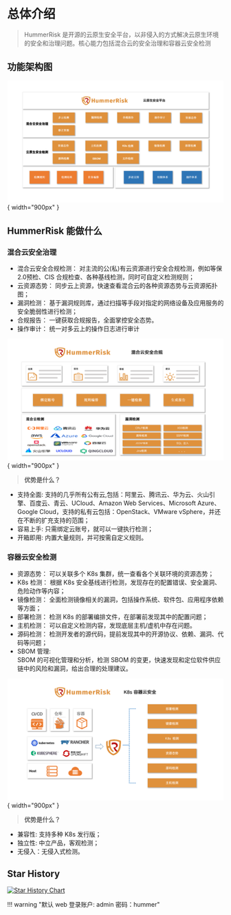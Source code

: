 # 总体介绍

> HummerRisk 是开源的云原生安全平台，以非侵入的方式解决云原生环境的安全和治理问题。核心能力包括混合云的安全治理和容器云安全检测

## 功能架构图

![系统架构图](./img/index/architecturev.png){ width="900px" }

## HummerRisk 能做什么

### **混合云安全治理**

* 混合云安全合规检测：
  对主流的公(私)有云资源进行安全合规检测，例如等保2.0预检、CIS 合规检查、各种基线检测，同时可自定义检测规则；
* 云资源态势：
  同步云上资源，快速查看混合云的各种资源态势与云资源拓扑图；
* 漏洞检测：
  基于漏洞规则库，通过扫描等手段对指定的网络设备及应用服务的安全脆弱性进行检测；
* 合规报告：
  一键获取合规报告，全面掌控安全态势。
* 操作审计： 
  统一对多云上的操作日志进行审计
  
![混合云安全合规](./img/index/multi-cloud.png){ width="900px" }

> **优势是什么？**

* 支持全面: 支持的几乎所有公有云,包括：阿里云、腾讯云、华为云、火山引擎、百度云、青云、UCloud、Amazon Web Services、Microsoft Azure、Google Cloud，支持的私有云包括：OpenStack、VMware vSphere，并还在不断的扩充支持的范围；
* 容易上手: 只需绑定云账号，就可以一键执行检测；
* 开箱即用: 内置大量规则，并可按需自定义规则。 


### **容器云安全检测**
* 资源态势：
  可以关联多个 K8s 集群，统一查看各个关联环境的资源态势；
* K8s 检测：
  根据 K8s 安全基线进行检测，发现存在的配置错误、安全漏洞、危险动作等内容；
* 镜像检测：
  全面检测镜像相关的漏洞，包括操作系统、软件包、应用程序依赖等方面；
* 部署检测：
  检测 K8s 的部署编排文件，在部署前发现其中的配置问题；
* 主机检测：
  可以自定义检测内容，发现底层主机/虚机中存在问题。
* 源码检测：
  检测开发者的源代码，提前发现其中的开源协议、依赖、漏洞、代码等问题；
* SBOM 管理:   
  SBOM 的可视化管理和分析，检测 SBOM 的变更，快速发现和定位软件供应链中的风险和漏洞，给出合理的处理建议。

![k8s](./img/index/k8s.png){ width="900px" }

>**优势是什么？**  

* 兼容性: 支持多种 K8s 发行版；
* 独立性: 中立产品，客观检测；
* 无侵入：无侵入式检测。


## Star History

[![Star History Chart](https://api.star-history.com/svg?repos=HummerRisk/HummerRisk&type=Date)](https://star-history.com/#HummerRisk/HummerRisk&Date)

!!! warning "默认 web 登录账户: admin 密码：hummer"
